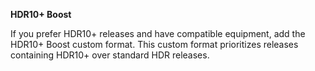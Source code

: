 <!-- markdownlint-disable MD041 MD036-->
**HDR10+ Boost**<br>

If you prefer HDR10+ releases and have compatible equipment, add the HDR10+ Boost custom format. This custom format prioritizes releases containing HDR10+ over standard HDR releases.
<!-- markdownlint-enable MD041 MD036-->
